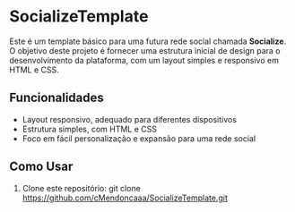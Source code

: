 # SocializeTemplate

Este é um template básico para uma futura rede social chamada **Socialize**.
 O objetivo deste projeto é fornecer uma estrutura inicial de design para o desenvolvimento da plataforma, com um layout simples e responsivo em HTML e CSS.

## Funcionalidades

- Layout responsivo, adequado para diferentes dispositivos
- Estrutura simples, com HTML e CSS
- Foco em fácil personalização e expansão para uma rede social

## Como Usar

1. Clone este repositório:
   git clone https://github.com/cMendoncaaa/SocializeTemplate.git

